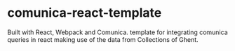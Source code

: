 # comunica-react-template

Built with React, Webpack and Comunica. 
template for integrating comunica queries in react making use of the data from Collections of Ghent. 
